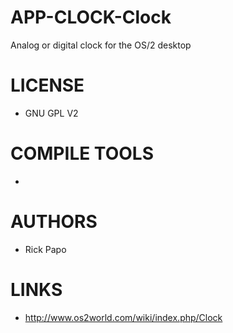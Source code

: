 APP-CLOCK-Clock
===============

Analog or digital clock for the OS/2 desktop

LICENSE
===============
- GNU GPL V2

COMPILE TOOLS
===============
* 

AUTHORS
===============
* Rick Papo

LINKS
===============
* http://www.os2world.com/wiki/index.php/Clock





